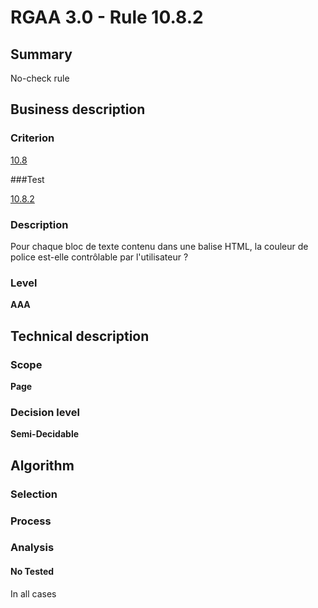 # RGAA 3.0 -  Rule 10.8.2

## Summary

No-check rule

## Business description

### Criterion

[10.8](http://references.modernisation.gouv.fr/referentiel-technique-0#crit-10-8)

###Test

[10.8.2](http://references.modernisation.gouv.fr/referentiel-technique-0#test-10-8-2)

### Description

Pour chaque bloc de texte contenu dans une balise HTML, la couleur de police est-elle contr&ocirc;lable par l'utilisateur ?

### Level

**AAA**

## Technical description

### Scope

**Page**

### Decision level

**Semi-Decidable**

## Algorithm

### Selection

### Process

### Analysis

#### No Tested 

In all cases

